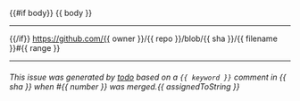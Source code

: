 {{#if body}}
{{ body }}

---

{{/if}}
https://github.com/{{ owner }}/{{ repo }}/blob/{{ sha }}/{{ filename }}#{{ range }}

---

###### This issue was generated by [todo](https://todo.jasonet.co) based on a `{{ keyword }}` comment in {{ sha }} when #{{ number }} was merged.{{ assignedToString }}